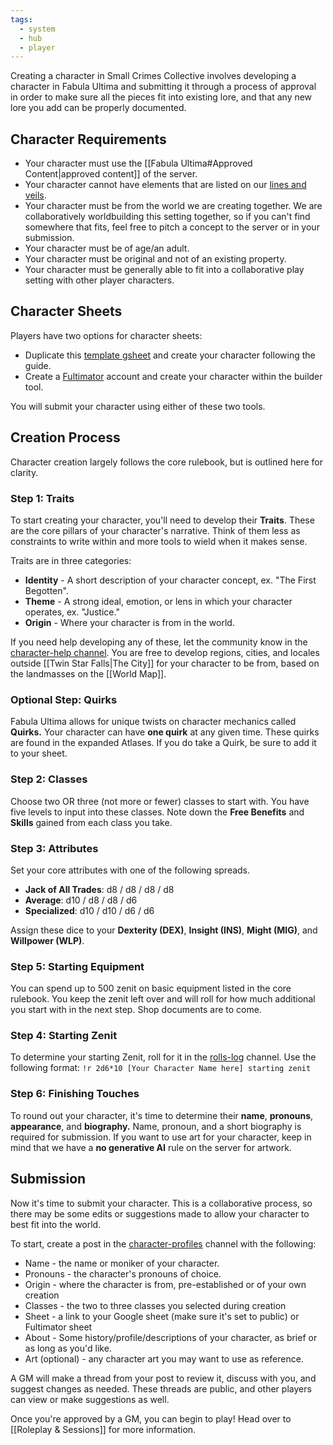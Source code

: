 ```yaml
---
tags:
  - system
  - hub
  - player
---
```

Creating a character in Small Crimes Collective involves developing a character in Fabula Ultima and submitting it through a process of approval in order to make sure all the pieces fit into existing lore, and that any new lore you add can be properly documented.

## Character Requirements
* Your character must use the [[Fabula Ultima#Approved Content|approved content]] of the server.
* Your character cannot have elements that are listed on our [lines and veils](https://safety.vercel.app/wguzTmQKSfR3XFi-FicRF).
* Your character must be from the world we are creating together. We are collaboratively worldbuilding this setting together, so if you can't find somewhere that fits, feel free to pitch a concept to the server or in your submission.
* Your character must be of age/an adult.
* Your character must be original and not of an existing property.
* Your character must be generally able to fit into a collaborative play setting with other player characters.
## Character Sheets
Players have two options for character sheets:
* Duplicate this [template gsheet](https://docs.google.com/spreadsheets/d/1gRVfD8eeljeorSeOnhEntdsz0aasU7QXAELid90equg/edit#gid=0) and create your character following the guide.
* Create a [Fultimator](https://fabula-ultima-helper.web.app/) account and create your character within the builder tool.

You will submit your character using either of these two tools.

## Creation Process
Character creation largely follows the core rulebook, but is outlined here for clarity.
### Step 1: Traits
To start creating your character, you'll need to develop their **Traits**. These are the core pillars of your character's narrative. Think of them less as constraints to write within and more tools to wield when it makes sense.

Traits are in three categories:
* **Identity** - A short description of your character concept, ex. "The First Begotten".
* **Theme** - A strong ideal, emotion, or lens in which your character operates, ex. "Justice."
* **Origin** - Where your character is from in the world.

If you need help developing any of these, let the community know in the [character-help channel](https://discord.com/channels/1382793642871099392/1382793644167401512). You are free to develop regions, cities, and locales outside [[Twin Star Falls|The City]] for your character to be from, based on the landmasses on the [[World Map]].

### Optional Step: Quirks
Fabula Ultima allows for unique twists on character mechanics called **Quirks.** Your character can have **one quirk** at any given time. These quirks are found in the expanded Atlases. If you do take a Quirk, be sure to add it to your sheet.
### Step 2: Classes
Choose two OR three (not more or fewer) classes to start with. You have five levels to input into these classes. Note down the **Free Benefits** and **Skills** gained from each class you take.
### Step 3: Attributes
Set your core attributes with one of the following spreads. 
- **Jack of All Trades**: d8 / d8 / d8 / d8
- **Average**: d10 / d8 / d8 / d6
- **Specialized**: d10 / d10 / d6 / d6

Assign these dice to your **Dexterity (DEX)**, **Insight (INS)**, **Might (MIG)**, and **Willpower (WLP)**.
### Step 5: Starting Equipment
You can spend up to 500 zenit on basic equipment listed in the core rulebook. You keep the zenit left over and will roll for how much additional you start with in the next step. Shop documents are to come.
### Step 4: Starting Zenit
To determine your starting Zenit, roll for it in the [rolls-log](https://discord.com/channels/1382793642871099392/1392976635195818164) channel. Use the following format:
```!r 2d6*10 [Your Character Name here] starting zenit```
### Step 6: Finishing Touches
To round out your character, it's time to determine their **name**, **pronouns**, **appearance**, and **biography.** Name, pronoun, and a short biography is required for submission. If you want to use art for your character, keep in mind that we have a **no generative AI** rule on the server for artwork.
## Submission
Now it's time to submit your character. This is a collaborative process, so there may be some edits or suggestions made to allow your character to best fit into the world.

To start, create a post in the [character-profiles](https://discord.com/channels/1382793642871099392/1382793643974201573) channel with the following:

* Name - the name or moniker of your character.
* Pronouns - the character's pronouns of choice.
* Origin - where the character is from, pre-established or of your own creation
* Classes - the two to three classes you selected during creation
* Sheet - a link to your Google sheet (make sure it's set to public) or Fultimator sheet 
* About - Some history/profile/descriptions of your character, as brief or as long as you'd like.
* Art (optional) - any character art you may want to use as reference.

A GM will make a thread from your post to review it, discuss with you, and suggest changes as needed. These threads are public, and other players can view or make suggestions as well.

Once you're approved by a GM, you can begin to play! Head over to [[Roleplay & Sessions]] for more information.